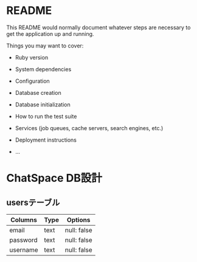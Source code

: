 # README

This README would normally document whatever steps are necessary to get the
application up and running.

Things you may want to cover:

* Ruby version

* System dependencies

* Configuration

* Database creation

* Database initialization

* How to run the test suite

* Services (job queues, cache servers, search engines, etc.)

* Deployment instructions

* ...


# ChatSpace DB設計
## usersテーブル

|Columns|Type|Options|
|-------|----|-------|
|email|text|null: false|
|password|text|null: false|
|username|text|null: false|